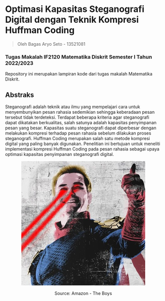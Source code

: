 # Optimasi Kapasitas Steganografi Digital dengan Teknik Kompresi Huffman Coding
> Oleh Bagas Aryo Seto - 13521081
### Tugas Makalah IF2120 Matematika Diskrit Semester I Tahun 2022/2023
Repository ini merupakan lampiran kode dari tugas makalah Matematika Diskrit.

## Abstraks
Steganografi adalah teknik atau ilmu yang mempelajari cara untuk menyembunyikan pesan rahasia sedemikian sehingga keberadaan pesan tersebut tidak terdeteksi. Terdapat beberapa kriteria agar steganografi dapat dikatakan berkualitas, salah satunya adalah kapasitas penyimpanan pesan yang besar. Kapasitas suatu steganografi dapat diperbesar dengan melakukan kompresi terhadap pesan rahasia sebelum dilakukan proses steganografi. Huffman Coding merupakan salah satu metode kompresi digital yang paling banyak digunakan. Penelitian ini bertujuan untuk meneliti implementasi kompresi Huffman Coding pada pesan rahasia sebagai upaya optimasi kapasitas penyimpanan steganografi digital.

<p align="center">
  <img src="config/sample2.png" />
</p>
<p align="center">
  Source: Amazon - The Boys
</p>
